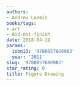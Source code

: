 ```yaml
---
authors:
- Andrew Loomis
books/tags:
- art
- did-not-finish
date: 2018-04-19
params:
  isbn13: '9780857680983'
  year: '2011'
slug: '9780857680983'
star_rating: 0
title: Figure Drawing
---
```


<!--more-->